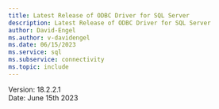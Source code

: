 ```yaml
---
title: Latest Release of ODBC Driver for SQL Server
description: Latest Release of ODBC Driver for SQL Server
author: David-Engel
ms.author: v-davidengel
ms.date: 06/15/2023
ms.service: sql
ms.subservice: connectivity
ms.topic: include
---
```


Version: 18.2.2.1  
Date: June 15th 2023  
